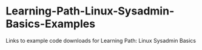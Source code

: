 # Learning-Path-Linux-Sysadmin-Basics-Examples
Links to example code downloads for Learning Path: Linux Sysadmin Basics
